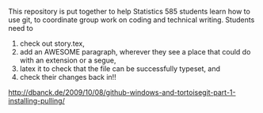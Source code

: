 This repository is put together to help Statistics 585 students learn how to use git, to coordinate group work on coding and technical writing. Students need to

1. check out story.tex, 
2. add an AWESOME paragraph, wherever they see a place that could do with an extension or a segue, 
3. latex it to check that the file can be successfully typeset, and
4. check their changes back in!!

http://dbanck.de/2009/10/08/github-windows-and-tortoisegit-part-1-installing-pulling/

